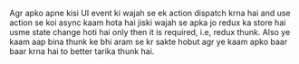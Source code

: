 Agr apko apne kisi UI event ki wajah se ek action dispatch krna hai and use action se koi async kaam hota hai jiski wajah se apka jo redux ka store hai usme state change hoti hai only then it is required, i.e, redux thunk. Also ye kaam aap bina thunk ke bhi aram se kr sakte hobut agr ye kaam apko baar baar krna hai to better tarika thunk hai.